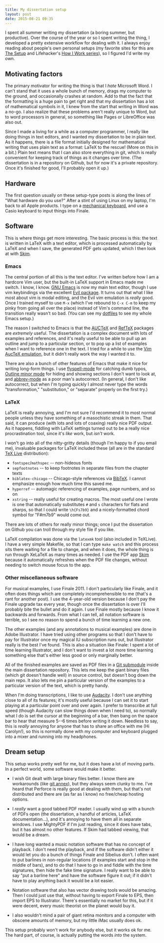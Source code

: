 ```yaml
---
title: My dissertation setup
layout: post
date: 2015-08-21 09:35
---
```


I spent all summer writing my dissertation (a boring summer, but productive).
Over the course of the year or so I spent writing the thing, I developed a
pretty extensive workflow for dealing with it. I always enjoy reading about
people's own personal setups (my favorite sites for this are
[The Setup](usesthis.com) and Lifehacker's
[How I Work series](http://lifehacker.com/tag/how-i-work)), so I figured I'd
write my own.

## Motivating factors

The primary motivator for writing the thing is that I *hate* Microsoft Word.
I can't stand that it uses a whole bunch of memory, drags my computer to the
ground, and occasionally crashes at random. Add to that the fact that the
formatting is a huge pain to get right and that my dissertation has a lot of
mathematical symbols in it, I knew from the start that writing in Word was a
no-go. I also realize that these problems aren't really unique to Word, but to
word processors in general, so something like Pages or LibreOffice was also
out.

Since I made a living for a while as a computer programmer, I really like
doing things in text editors, and I wanted my dissertation to be in plain
text. As it happens, there is a file format initially designed for
mathematical writing that uses plain text as a format: LaTeX to the rescue!
(More on this in a bit.) Plain text means that I can also store everything in
git, which is really convenient for keeping track of things as it changes over
time. (The dissertation is in a repository on Github, but for now it's a
private repository. Once it's finished for good, I'll probably open it up.)

## Hardware

The first question usually on these setup-type posts is along the lines of
"What hardware do you use?" After a stint of using Linux on my laptop, I'm
back to all Apple products. I type on a
[mechanical keyboard](/blog/2013/09/18/tactility_of_typing.html), and use a
Casio keyboard to input things into Finale.

## Software

This is where things get more interesting. The basic process is this: the text
is written in LaTeX with a text editor, which is processed automatically by
LaTeX and when I save, the generated PDF gets updated, which I then look at
with [Skim](http://skim-app.sourceforge.net/).

### Emacs

The central portion of all this is the text editor. I've written before how I
am a hardcore Vim user, but the built-in LaTeX support in Emacs made me
switch. I know, I know. [GNU Emacs](https://www.gnu.org/software/emacs/) is
now my main text editor, though I use vim keybindings via the excellent
[Evil package](https://bitbucket.org/lyro/evil/wiki/Home). It turns out that
what I like most about vim is modal editing, and the Evil vim emulation is
*really* good. Once I trained myself to use `M-x` (which I've rebound to `C-x
C-m` to keep my pinky from going all over the place) instead of Vim's command
line, the transition really wasn't so bad. (You can see my
[dotfiles](github.com/mmcclimon/dotfiles) to see my whole Emacs setup.)

The reason I switched to Emacs is that the
[AUCTeX](https://www.gnu.org/software/auctex/) and
[RefTeX](https://www.gnu.org/software/auctex/reftex.html) packages are
*extremely* useful. The dissertation is a complex document with lots of
examples and references, and it's really useful to be able to pull up an
outline and jump to a particular section, or to pop up a list of examples when
I want to reference one in the text. I tried for a while to use the
[Vim AucTeX emulation](http://www.vim.org/scripts/script.php?script_id=162),
but it didn't really work the way I wanted it to.

There are also a bunch of other features of Emacs that make it nice for
writing long-form things. I use
[flyspell-mode](http://www.emacswiki.org/emacs/FlySpell) for catching dumb
typos, [Outline minor mode](http://www.emacswiki.org/emacs/OutlineMinorMode)
for hiding and showing sections I don't want to look at, and
[abbrev-mode](http://www.emacswiki.org/emacs/AbbrevMode) as a poor man's
autocorrect. (In general, I don't like autocorrect, but when I'm typing
quickly I almost never type the words "transformation," "substitution," or
"separate" properly on the first try.)

### LaTeX

LaTeX is really annoying, and I'm not sure I'd recommend it to most normal
people unless they have something of a masochistic streak in them. That said,
it can produce (with lots and lots of coaxing) really nice PDF output. As it
happens, fiddling with LaTeX settings turned out to be a really nice
procrastination tool, since it's *like* work, but *isn't* work.

I won't go into all of the nitty-gritty details (though I'm happy to if you
email me), invaluable packages for LaTeX included these (all are in the
standard [TeX Live](https://www.tug.org/texlive/) distribution):

- `fontspec`/`mathspec` -- non-hideous fonts
- `sepfootnotes` -- to keep footnotes in separate files from the chapter texts
- `biblatex-chicago` -- Chicago-style references via
  [BibTeX](http://www.bibtex.org/).  I cannot emphasize enough how much time
  this saved me.
- `hyperref` -- automagic referencing of examples, page numbers, and so on
- `xstring` -- really useful for creating macros. The most useful one I wrote
  is one that automatically substitutes `#` and `s` characters for flats and
  sharps, so that I could write `\h{Fs7b9}` and a nicely-formatted chord
  symbol for "F#m7b9" would come out.

There are lots of others for really minor things; once I put the dissertation
on Github you can troll through my style file if you like.

LaTeX compilation was done via the `latexmk` tool (also included in TeXLive).
I have a very simple Makefile, so that I can type `make watch` and this
process sits there waiting for a file to change, and when it does, the whole
thing is run through XeLaTeX as many times as needed. I use the PDF app
[Skim](http://skim-app.sourceforge.net/) because it automatically refreshes
when the PDF file changes, without needing to switch mouse focus to the app.

### Other miscellaneous software

For musical examples, I use Finale 2011. I don't particularly like Finale, and
it often does things which are completely incomprehensible to me (that's a
rant for another post). I use the 4-year-old version because I don't pay the
Finale upgrade tax every year, though once the dissertation is over I'll
probably bite the bullet and do it again. I use Finale mostly because I know
it backwards and forwards. From what I can tell, all notation software is
terrible, so I see no reason to spend a bunch of time learning a new one.

The other examples (and any annotations to musical examples) are done in Adobe
Illustrator. I have tried using other programs so that I don't have to pay for
Illustrator once my magical IU subscription runs out, but Illustrator really
is the best I've found. This is also a situation like Finale: I spent a lot of
time learning Illustrator, and I don't want to invest a lot more time learning
something else that's either less good or only marginally better.

All of the finished examples are saved as PDF files in a
[Git submodule](http://www.git-scm.com/book/en/v2/Git-Tools-Submodules) inside
the main dissertation repository. This lets me keep the giant binary files
(which git doesn't handle well) in source control, but doesn't bog down the
main repo. It also lets me pin a particular version of the examples to a
particular version of the text, which is pretty handy.

When I'm doing transcriptions, I like to use
[Audacity](http://www.audacityteam.org/). I don't use anything close to all of
its features; it's mostly useful because I can set it to start playing at a
particular point over and over again. I prefer to transcribe at full speed
(though Audacity can slow things down when I need to), so normally what I do
is set the cursor at the beginning of a bar, then bang on the space bar to
hear that measure 5--6 times before writing it down. Needless to say, this is
*really* annoying for anyone that has to share an office with me (Hi
Carolyn!), so this is normally done with my computer and keyboard plugged into
a mixer and running into my headphones.

## Dream setup

This setup works pretty well for me, but it does have a lot of moving parts.
In a perfect world, some software would make it better.

- I wish Git dealt with large binary files better. I know there are
  workarounds (like [git annex](http://git-annex.branchable.com/)), but they
  always seem clunky to me. I've heard that Perforce is really good at dealing
  with them, but that's not distributed and there are (as far as I know) no
  free/cheap hosting options.

- I *really* want a good tabbed PDF reader. I usually wind up with a bunch of
  PDFs open (the dissertation, a handful of articles, LaTeX documentation...),
  and it's annoying to have them all in separate windows. I use MightyPDF if
  I'm just reading, since it does have tabs, but it has almost no other
  features. If Skim had tabbed viewing, that would be a dream.

- I have long wanted a music notation software that has no concept of
  playback. I don't need the playback, and if the software didn't either it
  would let you do a bunch of things Finale and Sibelius don't. I often
  want to put barlines in non-regular locations (if examples start and stop in
  the middle of bars), and to do that I have to go in and fiddle with the time
  signatures, then hide the fake time signature. I really want to be able to
  say "put a barline here" and have the software figure it out; if it didn't
  have to play anything back it would be a lot easier.

- Notation software that also has vector drawing tools would be amazing. Then
  I could just use that, without having to export Finale to EPS, then import
  EPS to Illustrator. There's essentially no market for this, but if it were
  decent, every music theorist on the planet would buy it.

- I also wouldn't mind a pair of giant retina monitors and a computer with obscene
  amounts of memory, but my little iMac usually does ok.

This setup probably won't work for anybody else, but it works ok for me. The
hard part, of course, is actually putting the words *into* the system.
